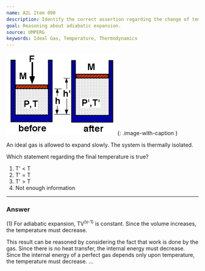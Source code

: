 ```yaml
---
name: A2L Item 090
description: Identify the correct assertion regarding the change of temperature in an expanding gas.
goal: Reasoning about adiabatic expansion.
source: UMPERG
keywords: Ideal Gas, Temperature, Thermodynamics
---
```


![Item090_fig1.gif](../images/Item090_fig1.gif){: .image-with-caption } 

An ideal gas is allowed to expand slowly. The system is thermally
isolated.

Which statement regarding the final temperature is true?

1. T' < T 
2. T' = T 
3. T' > T 
4. Not enough information

<hr/>

### Answer

(1) For adiabatic expansion, TV<sup>(&gamma;-1)</sup> is constant. 
Since the volume increases, the temperature must decrease.

This result can be reasoned by considering the fact that work is done by
the gas.  Since there is no heat transfer, the internal energy must
decrease.  Since the internal energy of a perfect gas depends only upon
temperature, the temperature must decrease.
...
